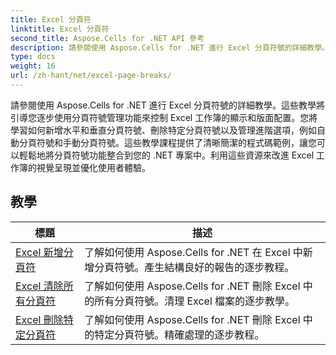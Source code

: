 ```yaml
---
title: Excel 分頁符
linktitle: Excel 分頁符
second_title: Aspose.Cells for .NET API 參考
description: 請參閱使用 Aspose.Cells for .NET 進行 Excel 分頁符號的詳細教學。輕鬆改進 Excel 工作簿的版面。
type: docs
weight: 16
url: /zh-hant/net/excel-page-breaks/
---
```

請參閱使用 Aspose.Cells for .NET 進行 Excel 分頁符號的詳細教學。這些教學將引導您逐步使用分頁符號管理功能來控制 Excel 工作簿的顯示和版面配置。您將學習如何新增水平和垂直分頁符號、刪除特定分頁符號以及管理進階選項，例如自動分頁符號和手動分頁符號。這些教學課程提供了清晰簡潔的程式碼範例，讓您可以輕鬆地將分頁符號功能整合到您的 .NET 專案中。利用這些資源來改進 Excel 工作簿的視覺呈現並優化使用者體驗。

## 教學 
| 標題 | 描述 |
| --- | --- |
| [Excel 新增分頁符](./excel-add-page-breaks/) | 了解如何使用 Aspose.Cells for .NET 在 Excel 中新增分頁符號。產生結構良好的報告的逐步教程。 |  
| [Excel 清除所有分頁符](./excel-clear-all-page-breaks/) | 了解如何使用 Aspose.Cells for .NET 刪除 Excel 中的所有分頁符號。清理 Excel 檔案的逐步教學。 |  
| [Excel 刪除特定分頁符](./excel-remove-specific-page-break/) | 了解如何使用 Aspose.Cells for .NET 刪除 Excel 中的特定分頁符號。精確處理的逐步教程。 |  